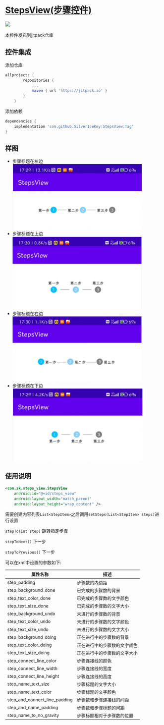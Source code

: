 # [StepsView(步骤控件)](https://github.com/SilverIceKey/StepsView)  

[![](https://jitpack.io/v/SilverIceKey/StepsView.svg)](https://jitpack.io/#SilverIceKey/StepsView)

本控件发布到jitpack仓库  

## 控件集成  

添加仓库

```gradle
allprojects {
        repositories {
            ...
            maven { url 'https://jitpack.io' }
        }
    }
```

添加依赖  

```gradle
dependencies {
    implementation 'com.github.SilverIceKey:StepsView:Tag'
}
```

## 样图

- 步骤标题在左边
![](./img/left.png)
- 步骤标题在上边
![](./img/top.png)
- 步骤标题在右边
![](./img/right.png)
- 步骤标题在下边
![](./img/bottom.png)

## 使用说明

```xml
<com.sk.steps_view.StepsView
    android:id="@+id/steps_view"
    android:layout_width="match_parent"
    android:layout_height="wrap_content" />
```

需要创建内容列表```List<StepItem>```之后调用```setSteps(List<StepItem> steps)```进行设置  

```stepTo(int step)``` 跳转指定步骤

```stepToNext()``` 下一步

```stepToPrevious()``` 下一步

可以在xml中设置的参数如下:  

|属性名称|描述|
|---|---|
|step_padding|步骤数的内边距|
|step_background_done|已完成的步骤数的背景|
|step_text_color_done|已完成的步骤数的文字颜色|
|step_text_size_done|已完成的步骤数的文字大小|
|step_background_undo|未进行的步骤数的背景|
|step_text_color_undo|未进行的步骤数的文字颜色|
|step_text_size_undo|未进行的步骤数的文字大小|
|step_background_doing|正在进行中的步骤数的背景|
|step_text_color_doing|正在进行中的步骤数的文字颜色|
|step_text_size_doing|正在进行中的步骤数的文字大小|
|step_connect_line_color|步骤连接线的颜色|
|step_connect_line_width|步骤连接线的宽度|
|step_connect_line_height|步骤连接线的高度|
|step_name_text_size|步骤标题的文字大小|
|step_name_text_color|步骤标题的文字颜色|
|step_and_connect_line_padding|步骤数和步骤连接线的间距|
|step_and_name_padding|步骤数和步骤标题的间距|
|step_name_to_no_gravity|步骤标题相对于步骤数的位置|
